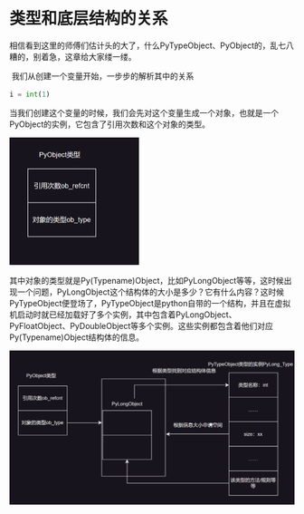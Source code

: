 # 类型和底层结构的关系

​    相信看到这里的师傅们估计头的大了，什么PyTypeObject、PyObject的，乱七八糟的，别着急，这章给大家缕一缕。

​      我们从创建一个变量开始，一步步的解析其中的关系

```python
i = int(1)
```

当我们创建这个变量的时候，我们会先对这个变量生成一个对象，也就是一个PyObject的实例，它包含了引用次数和这个对象的类型。

<img src="2.4类型和底层结构的关系.assets/image-20241224144929914.png" alt="image-20241224144929914" style="zoom:50%;" />

​    其中对象的类型就是Py(Typename)Object，比如PyLongObject等等，这时候出现一个问题，PyLongObject这个结构体的大小是多少？它有什么内容？这时候PyTypeObject便登场了，PyTypeObject是python自带的一个结构，并且在虚拟机启动时就已经加载好了多个实例，其中包含着PyLongObject、PyFloatObject、PyDoubleObject等多个实例。这些实例都包含着他们对应Py(Typename)Object结构体的信息。

![image-20241224152612583](2.4类型和底层结构的关系.assets/image-20241224152612583.png)


